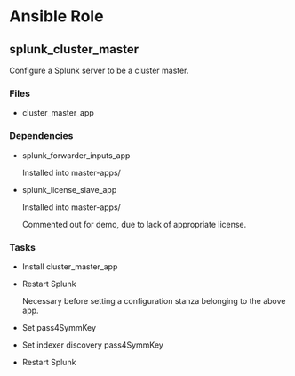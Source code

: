 Ansible Role
=====================

splunk_cluster_master
---------------------

Configure a Splunk server to be a cluster master.

### Files

*   cluster_master_app

### Dependencies

*   splunk_forwarder_inputs_app

    Installed into master-apps/

*   splunk_license_slave_app

    Installed into master-apps/

    Commented out for demo, due to lack of appropriate license.

### Tasks

*   Install cluster_master_app

*   Restart Splunk

    Necessary before setting a configuration stanza belonging to the above app.

*   Set pass4SymmKey

*   Set indexer discovery pass4SymmKey

*   Restart Splunk
